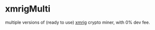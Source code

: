 # xmrigMulti
multiple versions of (ready to use) [xmrig](https://github.com/xmrig/xmrig) crypto miner, with 0% dev fee.
